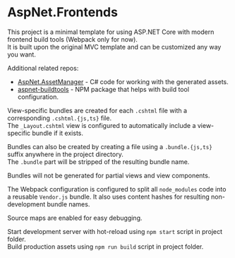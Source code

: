 # AspNet.Frontends

This project is a minimal template for using ASP.NET Core with modern frontend build tools (Webpack only for now).  
It is built upon the original MVC template and can be customized any way you want.

Additional related repos:
* [AspNet.AssetManager](https://github.com/Baune8D/AspNet.AssetManager) - C# code for working with the generated assets.
* [aspnet-buildtools](https://github.com/Baune8D/aspnet-buildtools) - NPM package that helps with build tool configuration.

View-specific bundles are created for each `.cshtml` file with a corresponding `.cshtml.{js,ts}` file.  
The `_Layout.cshtml` view is configured to automatically include a view-specific bundle if it exists.

Bundles can also be created by creating a file using a `.bundle.{js,ts}` suffix anywhere in the project directory.  
The `.bundle` part will be stripped of the resulting bundle name.

Bundles will not be generated for partial views and view components.

The Webpack configuration is configured to split all `node_modules` code into a reusable `Vendor.js` bundle.
It also uses content hashes for resulting non-development bundle names.

Source maps are enabled for easy debugging.

Start development server with hot-reload using `npm start` script in project folder.  
Build production assets using `npm run build` script in project folder.